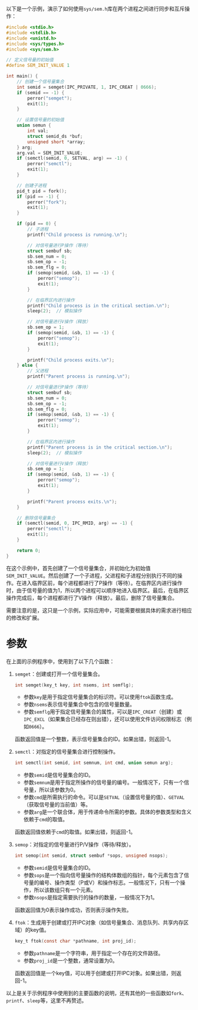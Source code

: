 以下是一个示例，演示了如何使用`sys/sem.h`库在两个进程之间进行同步和互斥操作：

```c
#include <stdio.h>
#include <stdlib.h>
#include <unistd.h>
#include <sys/types.h>
#include <sys/sem.h>

// 定义信号量的初始值
#define SEM_INIT_VALUE 1

int main() {
    // 创建一个信号量集合
    int semid = semget(IPC_PRIVATE, 1, IPC_CREAT | 0666);
    if (semid == -1) {
        perror("semget");
        exit(1);
    }

    // 设置信号量的初始值
    union semun {
        int val;
        struct semid_ds *buf;
        unsigned short *array;
    } arg;
    arg.val = SEM_INIT_VALUE;
    if (semctl(semid, 0, SETVAL, arg) == -1) {
        perror("semctl");
        exit(1);
    }

    // 创建子进程
    pid_t pid = fork();
    if (pid == -1) {
        perror("fork");
        exit(1);
    }

    if (pid == 0) {
        // 子进程
        printf("Child process is running.\n");

        // 对信号量进行P操作（等待）
        struct sembuf sb;
        sb.sem_num = 0;
        sb.sem_op = -1;
        sb.sem_flg = 0;
        if (semop(semid, &sb, 1) == -1) {
            perror("semop");
            exit(1);
        }

        // 在临界区内进行操作
        printf("Child process is in the critical section.\n");
        sleep(2);  // 模拟操作

        // 对信号量进行V操作（释放）
        sb.sem_op = 1;
        if (semop(semid, &sb, 1) == -1) {
            perror("semop");
            exit(1);
        }

        printf("Child process exits.\n");
    } else {
        // 父进程
        printf("Parent process is running.\n");

        // 对信号量进行P操作（等待）
        struct sembuf sb;
        sb.sem_num = 0;
        sb.sem_op = -1;
        sb.sem_flg = 0;
        if (semop(semid, &sb, 1) == -1) {
            perror("semop");
            exit(1);
        }

        // 在临界区内进行操作
        printf("Parent process is in the critical section.\n");
        sleep(2);  // 模拟操作

        // 对信号量进行V操作（释放）
        sb.sem_op = 1;
        if (semop(semid, &sb, 1) == -1) {
            perror("semop");
            exit(1);
        }

        printf("Parent process exits.\n");
    }

    // 删除信号量集合
    if (semctl(semid, 0, IPC_RMID, arg) == -1) {
        perror("semctl");
        exit(1);
    }

    return 0;
}
```

在这个示例中，首先创建了一个信号量集合，并初始化为初始值`SEM_INIT_VALUE`。然后创建了一个子进程，父进程和子进程分别执行不同的操作。在进入临界区前，每个进程都进行了P操作（等待）。在临界区内进行操作时，由于信号量的值为1，所以两个进程可以顺序地进入临界区。最后，在临界区操作完成后，每个进程都进行了V操作（释放）。最后，删除了信号量集合。

需要注意的是，这只是一个示例，实际应用中，可能需要根据具体的需求进行相应的修改和扩展。



# 参数
在上面的示例程序中，使用到了以下几个函数：

1. `semget`：创建或打开一个信号量集合。

   ```c
   int semget(key_t key, int nsems, int semflg);
   ```

   - 参数`key`是用于指定信号量集合的标识符。可以使用`ftok`函数生成。
   - 参数`nsems`表示信号量集合中包含的信号量数量。
   - 参数`semflg`用于指定信号量集合的属性，可以是`IPC_CREAT`（创建）或`IPC_EXCL`（如果集合已经存在则出错），还可以使用文件访问权限标志（例如`0666`）。

   函数返回值是一个整数，表示信号量集合的ID。如果出错，则返回-1。

2. `semctl`：对指定的信号量集合进行控制操作。

   ```c
   int semctl(int semid, int semnum, int cmd, union semun arg);
   ```

   - 参数`semid`是信号量集合的ID。
   - 参数`semnum`是用于指定所操作的信号量的编号。一般情况下，只有一个信号量，所以该参数为0。
   - 参数`cmd`是所需执行的命令。可以是`SETVAL`（设置信号量的值）、`GETVAL`（获取信号量的当前值）等。
   - 参数`arg`是一个联合体，用于传递命令所需的参数。具体的参数类型和含义依赖于`cmd`的取值。

   函数返回值依赖于`cmd`的取值。如果出错，则返回-1。

3. `semop`：对指定的信号量进行P/V操作（等待/释放）。

   ```c
   int semop(int semid, struct sembuf *sops, unsigned nsops);
   ```

   - 参数`semid`是信号量集合的ID。
   - 参数`sops`是一个指向信号量操作的结构体数组的指针，每个元素包含了信号量的编号、操作类型（P或V）和操作标志。一般情况下，只有一个操作，所以该数组只有一个元素。
   - 参数`nsops`是指定需要执行的操作的数量，一般情况下为1。

   函数返回值为0表示操作成功，否则表示操作失败。

4. `ftok`：生成用于创建或打开IPC对象（如信号量集合、消息队列、共享内存区域）的key值。

   ```c
   key_t ftok(const char *pathname, int proj_id);
   ```

   - 参数`pathname`是一个字符串，用于指定一个存在的文件路径。
   - 参数`proj_id`是一个整数，通常设置为0。

   函数返回值是一个key值，可以用于创建或打开IPC对象。如果出错，则返回-1。

以上是关于示例程序中使用到的主要函数的说明，还有其他的一些函数如`fork`、`printf`、`sleep`等，这里不再赘述。